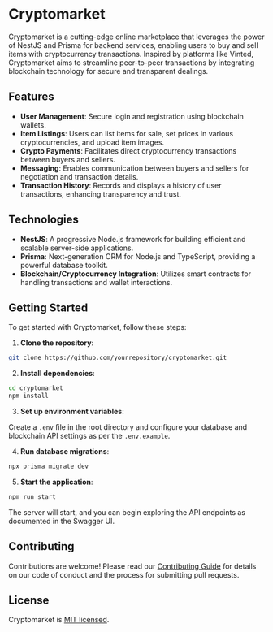 
# Cryptomarket

Cryptomarket is a cutting-edge online marketplace that leverages the power of NestJS and Prisma for backend services, enabling users to buy and sell items with cryptocurrency transactions. Inspired by platforms like Vinted, Cryptomarket aims to streamline peer-to-peer transactions by integrating blockchain technology for secure and transparent dealings.

## Features

- **User Management**: Secure login and registration using blockchain wallets.
- **Item Listings**: Users can list items for sale, set prices in various cryptocurrencies, and upload item images.
- **Crypto Payments**: Facilitates direct cryptocurrency transactions between buyers and sellers.
- **Messaging**: Enables communication between buyers and sellers for negotiation and transaction details.
- **Transaction History**: Records and displays a history of user transactions, enhancing transparency and trust.

## Technologies

- **NestJS**: A progressive Node.js framework for building efficient and scalable server-side applications.
- **Prisma**: Next-generation ORM for Node.js and TypeScript, providing a powerful database toolkit.
- **Blockchain/Cryptocurrency Integration**: Utilizes smart contracts for handling transactions and wallet interactions.

## Getting Started

To get started with Cryptomarket, follow these steps:

1. **Clone the repository**:

```bash
git clone https://github.com/yourrepository/cryptomarket.git
```

2. **Install dependencies**:

```bash
cd cryptomarket
npm install
```

3. **Set up environment variables**:

Create a `.env` file in the root directory and configure your database and blockchain API settings as per the `.env.example`.

4. **Run database migrations**:

```bash
npx prisma migrate dev
```

5. **Start the application**:

```bash
npm run start
```

The server will start, and you can begin exploring the API endpoints as documented in the Swagger UI.

## Contributing

Contributions are welcome! Please read our [Contributing Guide](CONTRIBUTING.md) for details on our code of conduct and the process for submitting pull requests.

## License

Cryptomarket is [MIT licensed](LICENSE).

